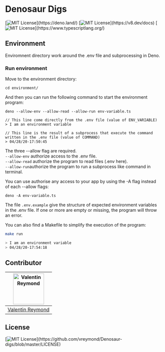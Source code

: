 # Denosaur Digs

[![MIT License](https://img.shields.io/badge/deno-0.41-yellow?)](https://deno.land/)
[![MIT License](https://img.shields.io/badge/V8%20engine-8.2.308-green?)](https://v8.dev/docs)
[![MIT License](https://img.shields.io/badge/typescript-3.8.3-blue?)](https://www.typescriptlang.org/)


## Environment

Enviromnent directory work around the .env file and subprocessing in Deno.


### Run environment

Move to the environment directory:

```
cd environment/
```

And then you can run the following command to start the environment program:

```
deno --allow-env --allow-read --allow-run env-variable.ts

// This line come directly from the .env file (value of ENV_VARIABLE)
> I am an environment variable

// This line is the result of a subprocess that execute the command written in the .env file (value of COMMAND)
> 04/28/20-17:50:45
```

The three --allow flag are required.  
```--allow-env``` authorize access to the .env file.  
```--allow-read``` authorize the program to read files (.env here).  
```--allow-run```authorize the program to run a subprocess like command in terminal.

You can use authorise any access to your app by using the -A flag instead of each --allow flags:

```
deno -A env-variable.ts
```

The file ```.env.example``` give the structure of expected environment variables in the .env file. If one or more are empty or missing, the program will throw an error.

You can also find a Makefile to simplify the execution of the program:

```bash
make run

> I am an environment variable
> 04/28/20-17:54:18
```






 


## Contributor
|<a href="https://github.com/vreymond"><img alt="Valentin Reymond" src="https://avatars2.githubusercontent.com/u/25683049?s=460&u=2601a55abad686c7bf9176391995a1e4cb73801f&v=4" width=100></a>|
|---|
|[Valentin Reymond](https://github.com/vreymond)|

## License

[![MIT License](https://img.shields.io/apm/l/atomic-design-ui.svg?)](https://github.com/vreymond/Denosaur-digs/blob/master/LICENSE)